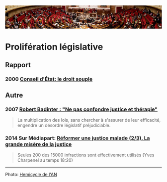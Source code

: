 ![image-mise-en-avant](../_aux/ANhemicycle.png)

# Prolifération législative

## Rapport
### 2000 [Conseil d'État: le droit souple](https://www.ladocumentationfrancaise.fr/var/storage/rapports-publics/144000280.pdf)

## Autre
### <a id="badinter2017therapie"></a>2007 [Robert Badinter : "Ne pas confondre justice et thérapie"](https://www.lemonde.fr/societe/article/2007/09/08/robert-badinter-ne-pas-confondre-justice-et-therapie_952825_3224.html)

> La multiplication des lois, sans chercher à s'assurer de leur efficacité, engendre un désordre législatif préjudiciable. 

### <a id="candau2016medias"></a>2014 Sur Médiapart: [Réformer une justice malade (2/3). La grande misère de la justice](https://www.dailymotion.com/video/x2spq5t)

> Seules 200 des 15000 infractions sont effectivement utilisés (Yves Charpenel au temps 18:20)

---
Photo: [Hemicycle de l'AN](https://fr.wikipedia.org/wiki/Assemblée_nationale_(France)#/media/Fichier:Panorama_de_l'hémicyle_de_l'assemblée_nationale.jpg)
